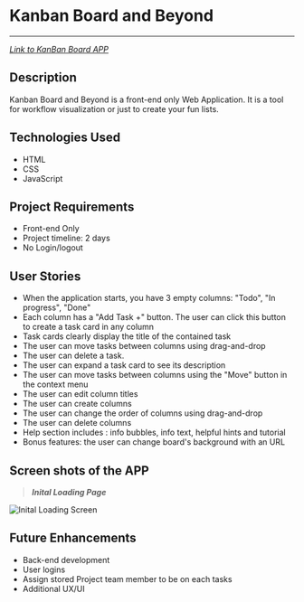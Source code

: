 # Kanban Board and Beyond

---

[_Link to KanBan Board APP_]()

## Description

Kanban Board and Beyond is a front-end only Web Application. It is a tool for workflow visualization or just to create your fun lists.

## Technologies Used

- HTML
- CSS
- JavaScript

## Project Requirements

- Front-end Only
- Project timeline: 2 days
- No Login/logout

## User Stories

- When the application starts, you have 3 empty columns: "Todo", "In progress", "Done"
- Each column has a "Add Task +" button. The user can click this button to create a task card in any column
- Task cards clearly display the title of the contained task
- The user can move tasks between columns using drag-and-drop
- The user can delete a task.
- The user can expand a task card to see its description
- The user can move tasks between columns using the "Move" button in the context menu
- The user can edit column titles
- The user can create columns
- The user can change the order of columns using drag-and-drop
- The user can delete columns
- Help section includes : info bubbles, info text, helpful hints and tutorial
- Bonus features: the user can change board's background with an URL

## Screen shots of the APP

> **_Inital Loading Page_**

![Inital Loading Screen]()

## Future Enhancements

- Back-end development
- User logins
- Assign stored Project team member to be on each tasks
- Additional UX/UI
